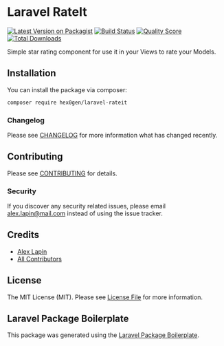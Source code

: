 # Laravel RateIt

[![Latest Version on Packagist](https://img.shields.io/packagist/v/hex0gen/laravel-rateit.svg?style=flat-square)](https://packagist.org/packages/hex0gen/laravel-rateit)
[![Build Status](https://img.shields.io/travis/hex0gen/laravel-rateit/master.svg?style=flat-square)](https://travis-ci.org/hex0gen/laravel-rateit)
[![Quality Score](https://img.shields.io/scrutinizer/g/hex0gen/laravel-rateit.svg?style=flat-square)](https://scrutinizer-ci.com/g/hex0gen/laravel-rateit)
[![Total Downloads](https://img.shields.io/packagist/dt/hex0gen/laravel-rateit.svg?style=flat-square)](https://packagist.org/packages/hex0gen/laravel-rateit)

Simple star rating component for use it in your Views to rate your Models.

## Installation

You can install the package via composer:

```bash
composer require hex0gen/laravel-rateit
```

### Changelog

Please see [CHANGELOG](CHANGELOG.md) for more information what has changed recently.

## Contributing

Please see [CONTRIBUTING](CONTRIBUTING.md) for details.

### Security

If you discover any security related issues, please email alex.lapin@mail.com instead of using the issue tracker.

## Credits

- [Alex Lapin](https://github.com/hex0gen)
- [All Contributors](../../contributors)

## License

The MIT License (MIT). Please see [License File](LICENSE.md) for more information.

## Laravel Package Boilerplate

This package was generated using the [Laravel Package Boilerplate](https://laravelpackageboilerplate.com).
